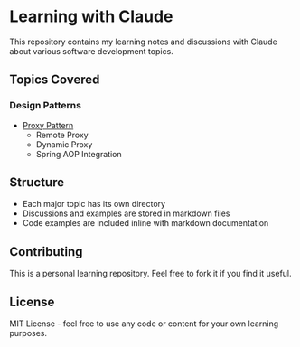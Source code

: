 # Learning with Claude

This repository contains my learning notes and discussions with Claude about various software development topics.

## Topics Covered

### Design Patterns
- [Proxy Pattern](./proxy-pattern/proxy-discussion.md)
  - Remote Proxy
  - Dynamic Proxy
  - Spring AOP Integration

## Structure

- Each major topic has its own directory
- Discussions and examples are stored in markdown files
- Code examples are included inline with markdown documentation

## Contributing

This is a personal learning repository. Feel free to fork it if you find it useful.

## License

MIT License - feel free to use any code or content for your own learning purposes.
